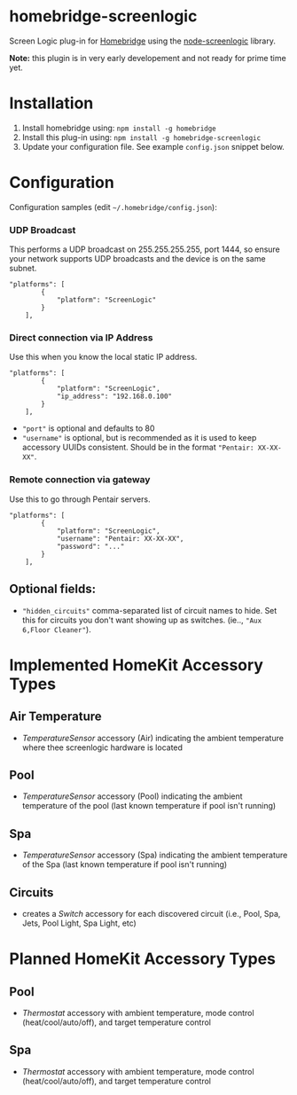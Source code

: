 # homebridge-screenlogic

Screen Logic plug-in for [Homebridge](https://github.com/nfarina/homebridge) using the [node-screenlogic](https://github.com/parnic/node-screenlogic) library.

**Note:** this plugin is in very early developement and not ready for prime time yet.

# Installation

<!-- 2. Clone (or pull) this repository from github into the same path Homebridge lives (usually `/usr/local/lib/node_modules`). Note: the code currently on GitHub is in beta, and is newer than the latest published version of this package on `npm` -->

1. Install homebridge using: `npm install -g homebridge`
2. Install this plug-in using: `npm install -g homebridge-screenlogic`
3. Update your configuration file. See example `config.json` snippet below.

# Configuration

Configuration samples (edit `~/.homebridge/config.json`):

### UDP Broadcast

This performs a UDP broadcast on 255.255.255.255, port 1444, so ensure your network supports UDP broadcasts and the device is on the same subnet.

```
"platforms": [
        {
            "platform": "ScreenLogic"
        }
    ],
```

### Direct connection via IP Address

Use this when you know the local static IP address.

```
"platforms": [
        {
            "platform": "ScreenLogic",
            "ip_address": "192.168.0.100"
        }
    ],
```

- `"port"` is optional and defaults to 80
- `"username"` is optional, but is recommended as it is used to keep accessory UUIDs consistent. Should be in the format `"Pentair: XX-XX-XX"`.

### Remote connection via gateway

Use this to go through Pentair servers.

```
"platforms": [
        {
            "platform": "ScreenLogic",
            "username": "Pentair: XX-XX-XX",
            "password": "..."
        }
    ],
```

## Optional fields:

- `"hidden_circuits"` comma-separated list of circuit names to hide. Set this for circuits you don't want showing up as switches. (ie.., `"Aux 6,Floor Cleaner"`).

# Implemented HomeKit Accessory Types

## Air Temperature

- _TemperatureSensor_ accessory (Air) indicating the ambient temperature where thee screenlogic hardware is located

## Pool

- _TemperatureSensor_ accessory (Pool) indicating the ambient temperature of the pool (last known temperature if pool isn't running)

## Spa

- _TemperatureSensor_ accessory (Spa) indicating the ambient temperature of the Spa (last known temperature if pool isn't running)

## Circuits

- creates a _Switch_ accessory for each discovered circuit (i.e., Pool, Spa, Jets, Pool Light, Spa Light, etc)

# Planned HomeKit Accessory Types

## Pool

- _Thermostat_ accessory with ambient temperature, mode control (heat/cool/auto/off), and target temperature control

## Spa

- _Thermostat_ accessory with ambient temperature, mode control (heat/cool/auto/off), and target temperature control
